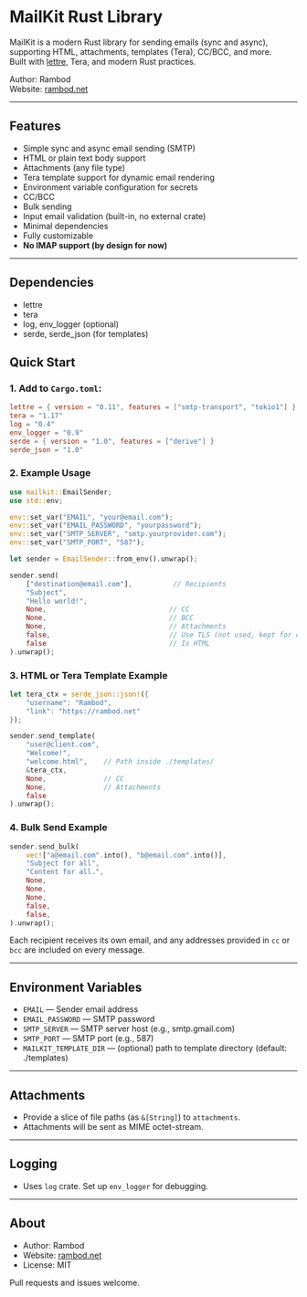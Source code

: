 # MailKit Rust Library

MailKit is a modern Rust library for sending emails (sync and async), supporting HTML, attachments, templates (Tera), CC/BCC, and more.  
Built with [lettre](https://lettre.rs), Tera, and modern Rust practices.

Author: Rambod  
Website: [rambod.net](https://rambod.net)

---

## Features

- Simple sync and async email sending (SMTP)
- HTML or plain text body support
- Attachments (any file type)
- Tera template support for dynamic email rendering
- Environment variable configuration for secrets
- CC/BCC
- Bulk sending
- Input email validation (built-in, no external crate)
- Minimal dependencies
- Fully customizable
- **No IMAP support (by design for now)**

---

## Dependencies

- lettre
- tera
- log, env_logger (optional)
- serde, serde_json (for templates)

## Quick Start

### 1. Add to `Cargo.toml`:

```toml
lettre = { version = "0.11", features = ["smtp-transport", "tokio1"] }
tera = "1.17"
log = "0.4"
env_logger = "0.9"
serde = { version = "1.0", features = ["derive"] }
serde_json = "1.0"
```

### 2. Example Usage

```rust
use mailkit::EmailSender;
use std::env;

env::set_var("EMAIL", "your@email.com");
env::set_var("EMAIL_PASSWORD", "yourpassword");
env::set_var("SMTP_SERVER", "smtp.yourprovider.com");
env::set_var("SMTP_PORT", "587");

let sender = EmailSender::from_env().unwrap();

sender.send(
    ["destination@email.com"],          // Recipients
    "Subject",
    "Hello world!",
    None,                              // CC
    None,                              // BCC
    None,                              // Attachments
    false,                             // Use TLS (not used, kept for compat)
    false                              // Is HTML
).unwrap();
```

### 3. HTML or Tera Template Example

```rust
let tera_ctx = serde_json::json!({
    "username": "Rambod",
    "link": "https://rambod.net"
});

sender.send_template(
    "user@client.com",
    "Welcome!",
    "welcome.html",    // Path inside ./templates/
    &tera_ctx,
    None,              // CC
    None,              // Attachments
    false
).unwrap();
```

### 4. Bulk Send Example

```rust
sender.send_bulk(
    vec!["a@email.com".into(), "b@email.com".into()],
    "Subject for all",
    "Content for all.",
    None,
    None,
    None,
    false,
    false,
).unwrap();
```

Each recipient receives its own email, and any addresses provided in `cc` or
`bcc` are included on every message.

---

## Environment Variables

- `EMAIL`            — Sender email address
- `EMAIL_PASSWORD`   — SMTP password
- `SMTP_SERVER`      — SMTP server host (e.g., smtp.gmail.com)
- `SMTP_PORT`        — SMTP port (e.g., 587)
- `MAILKIT_TEMPLATE_DIR` — (optional) path to template directory (default: ./templates)

---

## Attachments

- Provide a slice of file paths (as `&[String]`) to `attachments`.
- Attachments will be sent as MIME octet-stream.

---

## Logging

- Uses `log` crate. Set up `env_logger` for debugging.

---

## About

- Author: Rambod
- Website: [rambod.net](https://rambod.net)
- License: MIT

Pull requests and issues welcome.
